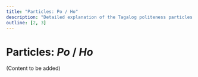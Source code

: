 ```yaml
---
title: "Particles: Po / Ho"
description: "Detailed explanation of the Tagalog politeness particles po and ho for respectful speech."
outline: [2, 3]
---
```


# Particles: *Po* / *Ho*

(Content to be added)
